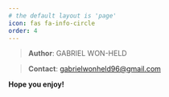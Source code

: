 ```yaml
---
# the default layout is 'page'
icon: fas fa-info-circle
order: 4
---
```


> **Author**: GABRIEL WON-HELD

> **Contact**: gabrielwonheld96@gmail.com

**Hope you enjoy!**